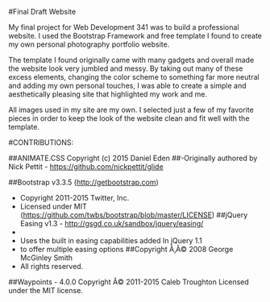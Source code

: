 #Final Draft Website

My final project for Web Development 341 was to build a professional website. I used the Bootstrap Framework and free template 
I found to create my own personal photography portfolio website.

The template I found originally came with many gadgets and overall made the website look very jumbled and messy. By taking out many of these excess elements, changing the color scheme to something far more neutral and adding my own personal touches, I was able to create a simple and aesthetically pleasing site that highlighted my work and me.

All images used in my site are my own. I selected just a few of my favorite pieces in order to keep the look of the website clean and fit well with the template.

#CONTRIBUTIONS:

##ANIMATE.CSS Copyright (c) 2015 Daniel Eden
##-Originally authored by Nick Pettit - https://github.com/nickpettit/glide

##Bootstrap v3.3.5 (http://getbootstrap.com)
 * Copyright 2011-2015 Twitter, Inc.
 * Licensed under MIT (https://github.com/twbs/bootstrap/blob/master/LICENSE)
##jQuery Easing v1.3 - http://gsgd.co.uk/sandbox/jquery/easing/
 *
 * Uses the built in easing capabilities added In jQuery 1.1
 * to offer multiple easing options
##Copyright Ã‚Â© 2008 George McGinley Smith
 * All rights reserved.
 
##Waypoints - 4.0.0
Copyright Â© 2011-2015 Caleb Troughton
Licensed under the MIT license.
